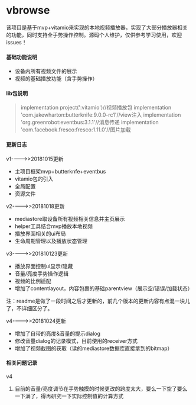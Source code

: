 # vbrowse
该项目是基于mvp+vitamio来实现的本地视频播放器，实现了大部分播放器相关的功能，同时支持全手势操作控制。源码个人维护，仅供参考学习使用，欢迎issues！



#### 基础功能说明

* 设备内所有视频文件的展示
* 视频的基础播放功能（含手势操作）



#### lib包说明

> implementation project(':vitamio')//视频播放包
> implementation 'com.jakewharton:butterknife:9.0.0-rc1'//view注入
> implementation 'org.greenrobot:eventbus:3.1.1'//消息传递
> implementation 'com.facebook.fresco:fresco:1.11.0'//图片加载



#### 更新日志

v1---->>20181015更新

* 主项目框架mvp+butterknfe+eventbus
* vitamio包的引入
* 全局配置
* 资源文件

v2---->>20181018更新

* mediastore取设备所有视频相关信息并主页展示
* helper工具结合mvp播放本地视频
* 播放界面相关的ui布局
* 生命周期管理以及播放状态管理

v3---->>201810123更新

* 播放界面控制ui显示/隐藏
* 音量/亮度手势操作逻辑
* 视频的比例适配
* 增加了contentlayout，内容包裹的基础parentview（展示空/错误/加载状态）

注：readme是做了一段时间之后才更新的，前几个版本的更新内容有点混一块儿了，不详细区分了。

v4---->>20181024更新

* 增加了自带的亮度&音量的提示dialog
* 修改音量dialog的记录模式，目前使用的receiver方式
* 增加了视频截图的获取（读的mediastore数据库直接拿到的bitmap）



#### 相关问题记录

v4

1. 目前的音量/亮度调节在手势触摸的时候更改的跨度太大，要么一下空了要么一下满了，得再研究一下实际控制值的计算方式

